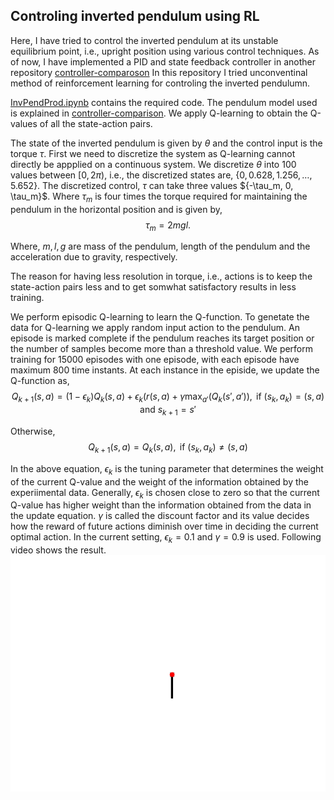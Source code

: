 ## Controling inverted pendulum using RL

Here, I have tried to control the inverted pendulum at its unstable equilibrium point, i.e., upright position using various control techniques. As of now, I have implemented a PID and state feedback controller in another repository [controller-comparoson](https://github.com/KaranJagdale/controller_comparison/tree/master) In this repository I tried unconventinal method of reinforcement learning for controling the inverted pendulumn. 

[InvPendProd.ipynb](https://github.com/KaranJagdale/InvertedPend/blob/main/InvPendProd.ipynb) contains the required code. The pendulum model used is explained in [controller-comparison](https://github.com/KaranJagdale/controller_comparison). We apply Q-learning to obtain the Q-values of all the state-action pairs. 

The state of the inverted pendulum is given by $\theta$ and the control input is the torque $\tau$.
First we need to discretize the system as Q-learning cannot directly be appplied on a continuous system. We discretize $\theta$ into $100$ values between $[0, 2\pi)$, i.e., the discretized states are, $\{0, 0.628, 1.256, \dots, 5.652\}$. The discretized control, $\tau$ can take three values $\{-\tau_m, 0, \tau_m}$. Where $\tau_m$ is four times the torque required for maintaining the pendulum in the horizontal position and is given by,
$$\tau_m = 2mgl.$$

Where, $m, l, g$ are mass of the pendulum, length of the pendulum and the acceleration due to gravity, respectively.

The reason for having less resolution in torque, i.e., actions is to keep the state-action pairs less and to get somwhat satisfactory results in less training. 

We perform episodic Q-learning to learn the Q-function. To genetate the data for Q-learning we apply random input action to the pendulum. An episode is marked complete if the pendulum reaches its target position or the number of samples become more than a threshold value. We perform training for $15000$ episodes with one episode, with each episode have maximum $800$ time instants. At each instance in the episide, we update the Q-function as,
$$Q_{k+1}(s,a) = (1 - \epsilon_k) Q_k(s,a) + \epsilon_k (r(s,a) + \gamma \max_{a'}(Q_k(s',a')), \text{ if } (s_k, a_k) = (s, a) \text{ and } s_{k+1} = s'$$
 
Otherwise,
$$Q_{k+1}(s,a) = Q_k(s,a), \text{ if } (s_k, a_k) \neq (s,a)$$

In the above equation, $\epsilon_k$ is the tuning parameter that determines the weight of the current Q-value and the weight of the information obtained by the experiimental data. Generally, $\epsilon_k$ is chosen close to zero so that the current Q-value has higher weight than the information obtained from the data in the update equation. $\gamma$ is called the discount factor and its value decides how the reward of future actions diminish over time in deciding the current optimal action. In the current setting, $\epsilon_k = 0.1$ and $\gamma = 0.9$ is used. Following video shows the result.
![](https://github.com/KaranJagdale/InvertedPend/blob/main/Invpend_QLearn.gif)


